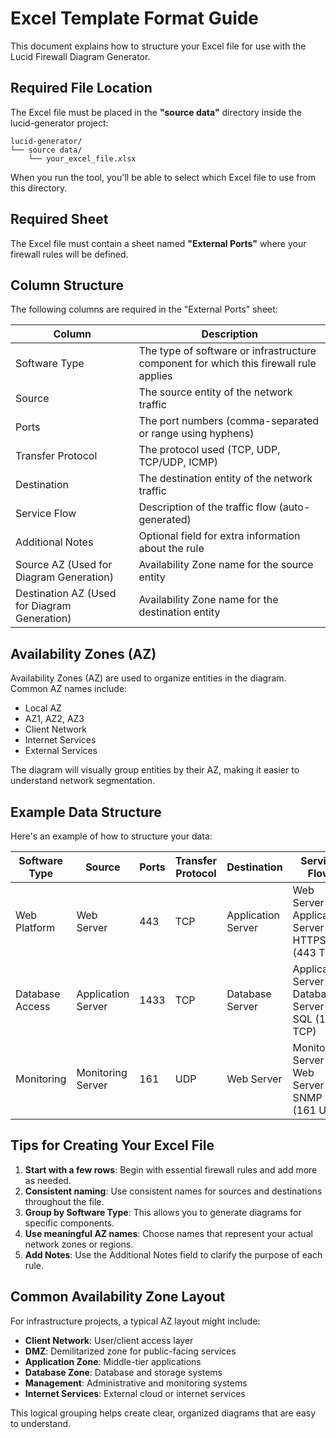 # Excel Template Format Guide

This document explains how to structure your Excel file for use with the Lucid Firewall Diagram Generator.

## Required File Location

The Excel file must be placed in the **"source data"** directory inside the lucid-generator project:

```
lucid-generator/
└── source data/
    └── your_excel_file.xlsx
```

When you run the tool, you'll be able to select which Excel file to use from this directory.

## Required Sheet

The Excel file must contain a sheet named **"External Ports"** where your firewall rules will be defined.

## Column Structure

The following columns are required in the "External Ports" sheet:

| Column | Description |
|--------|-------------|
| Software Type | The type of software or infrastructure component for which this firewall rule applies |
| Source | The source entity of the network traffic |
| Ports | The port numbers (comma-separated or range using hyphens) |
| Transfer Protocol | The protocol used (TCP, UDP, TCP/UDP, ICMP) |
| Destination | The destination entity of the network traffic |
| Service Flow | Description of the traffic flow (auto-generated) |
| Additional Notes | Optional field for extra information about the rule |
| Source AZ (Used for Diagram Generation) | Availability Zone name for the source entity |
| Destination AZ (Used for Diagram Generation) | Availability Zone name for the destination entity |

## Availability Zones (AZ)

Availability Zones (AZ) are used to organize entities in the diagram. Common AZ names include:

- Local AZ
- AZ1, AZ2, AZ3
- Client Network
- Internet Services
- External Services

The diagram will visually group entities by their AZ, making it easier to understand network segmentation.

## Example Data Structure

Here's an example of how to structure your data:

| Software Type | Source | Ports | Transfer Protocol | Destination | Service Flow | Additional Notes | Source AZ | Destination AZ |
|---------------|--------|-------|-----------------|-------------|--------------|-----------------|----------|---------------|
| Web Platform | Web Server | 443 | TCP | Application Server | Web Server to Application Server HTTPS (443 TCP) | Frontend to middle tier | DMZ | Application Zone |
| Database Access | Application Server | 1433 | TCP | Database Server | Application Server to Database Server SQL (1433 TCP) | Read/write access | Application Zone | Database Zone |
| Monitoring | Monitoring Server | 161 | UDP | Web Server | Monitoring Server to Web Server SNMP (161 UDP) | Health checks | Management | DMZ |

## Tips for Creating Your Excel File

1. **Start with a few rows**: Begin with essential firewall rules and add more as needed.
2. **Consistent naming**: Use consistent names for sources and destinations throughout the file.
3. **Group by Software Type**: This allows you to generate diagrams for specific components.
4. **Use meaningful AZ names**: Choose names that represent your actual network zones or regions.
5. **Add Notes**: Use the Additional Notes field to clarify the purpose of each rule.

## Common Availability Zone Layout

For infrastructure projects, a typical AZ layout might include:

- **Client Network**: User/client access layer
- **DMZ**: Demilitarized zone for public-facing services
- **Application Zone**: Middle-tier applications
- **Database Zone**: Database and storage systems
- **Management**: Administrative and monitoring systems
- **Internet Services**: External cloud or internet services

This logical grouping helps create clear, organized diagrams that are easy to understand.
